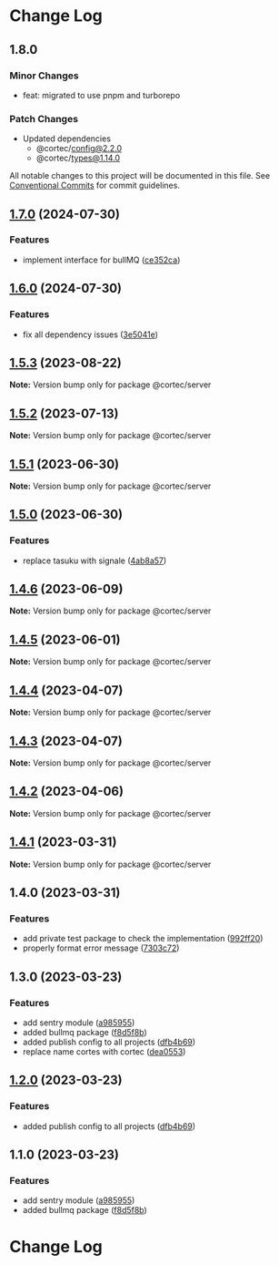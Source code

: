 # Change Log

## 1.8.0

### Minor Changes

- feat: migrated to use pnpm and turborepo

### Patch Changes

- Updated dependencies
  - @cortec/config@2.2.0
  - @cortec/types@1.14.0

All notable changes to this project will be documented in this file.
See [Conventional Commits](https://conventionalcommits.org) for commit guidelines.

## [1.7.0](https://github.com/saswatds/cortec/compare/@cortec/server@1.6.0...@cortec/server@1.7.0) (2024-07-30)

### Features

- implement interface for bullMQ ([ce352ca](https://github.com/saswatds/cortec/commit/ce352ca8499e112986f0aa86b3398de508e66a6b))

## [1.6.0](https://github.com/saswatds/cortec/compare/@cortec/server@1.5.3...@cortec/server@1.6.0) (2024-07-30)

### Features

- fix all dependency issues ([3e5041e](https://github.com/saswatds/cortec/commit/3e5041e97d6533fc2783718674853faadd4f4ae6))

## [1.5.3](https://github.com/saswatds/cortec/compare/@cortec/server@1.5.2...@cortec/server@1.5.3) (2023-08-22)

**Note:** Version bump only for package @cortec/server

## [1.5.2](https://github.com/saswatds/cortec/compare/@cortec/server@1.5.1...@cortec/server@1.5.2) (2023-07-13)

**Note:** Version bump only for package @cortec/server

## [1.5.1](https://github.com/saswatds/cortec/compare/@cortec/server@1.5.0...@cortec/server@1.5.1) (2023-06-30)

**Note:** Version bump only for package @cortec/server

## [1.5.0](https://github.com/saswatds/cortec/compare/@cortec/server@1.4.6...@cortec/server@1.5.0) (2023-06-30)

### Features

- replace tasuku with signale ([4ab8a57](https://github.com/saswatds/cortec/commit/4ab8a5792e065e9174eff7cda3e0a2596aa2141b))

## [1.4.6](https://github.com/saswatds/cortec/compare/@cortec/server@1.4.5...@cortec/server@1.4.6) (2023-06-09)

**Note:** Version bump only for package @cortec/server

## [1.4.5](https://github.com/saswatds/cortec/compare/@cortec/server@1.4.4...@cortec/server@1.4.5) (2023-06-01)

**Note:** Version bump only for package @cortec/server

## [1.4.4](https://github.com/saswatds/cortec/compare/@cortec/server@1.4.3...@cortec/server@1.4.4) (2023-04-07)

**Note:** Version bump only for package @cortec/server

## [1.4.3](https://github.com/saswatds/cortec/compare/@cortec/server@1.4.2...@cortec/server@1.4.3) (2023-04-07)

**Note:** Version bump only for package @cortec/server

## [1.4.2](https://github.com/saswatds/cortec/compare/@cortec/server@1.4.1...@cortec/server@1.4.2) (2023-04-06)

**Note:** Version bump only for package @cortec/server

## [1.4.1](https://github.com/saswatds/cortec/compare/@cortec/server@1.4.0...@cortec/server@1.4.1) (2023-03-31)

**Note:** Version bump only for package @cortec/server

## 1.4.0 (2023-03-31)

### Features

- add private test package to check the implementation ([992ff20](https://github.com/saswatds/cortec/commit/992ff20ca4c3b7ce2d154323a6a9e763c2214c22))
- properly format error message ([7303c72](https://github.com/saswatds/cortec/commit/7303c72ad83821dbdbb8961e447548cb6d2b5b4f))

## 1.3.0 (2023-03-23)

### Features

- add sentry module ([a985955](https://github.com/saswatds/cortec/commit/a9859556e0578af9f179256b1dac45cc9c0bd197))
- added bullmq package ([f8d5f8b](https://github.com/saswatds/cortec/commit/f8d5f8bc76a357fd4b9426c5a7d6751eccdf8d67))
- added publish config to all projects ([dfb4b69](https://github.com/saswatds/cortec/commit/dfb4b69645b860b6686792d7a4272700686fd544))
- replace name cortes with cortec ([dea0553](https://github.com/saswatds/cortec/commit/dea055356354609a61c9900293a68c07cb71ba54))

## [1.2.0](https://github.com/saswatds/cortec/compare/@cortec/sentry@1.1.0...@cortec/sentry@1.2.0) (2023-03-23)

### Features

- added publish config to all projects ([dfb4b69](https://github.com/saswatds/cortec/commit/dfb4b69645b860b6686792d7a4272700686fd544))

## 1.1.0 (2023-03-23)

### Features

- add sentry module ([a985955](https://github.com/saswatds/cortec/commit/a9859556e0578af9f179256b1dac45cc9c0bd197))
- added bullmq package ([f8d5f8b](https://github.com/saswatds/cortec/commit/f8d5f8bc76a357fd4b9426c5a7d6751eccdf8d67))

# Change Log
